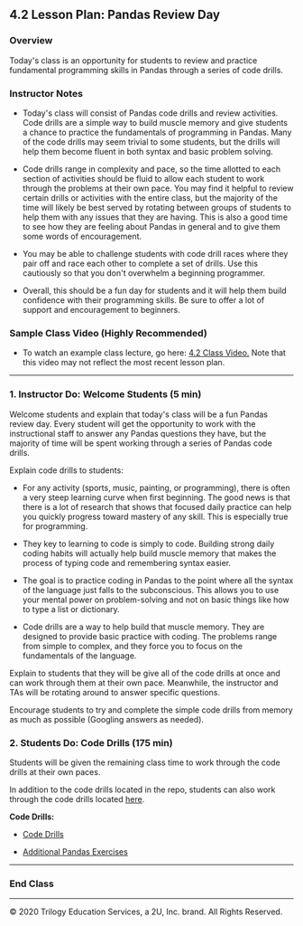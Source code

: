 ## 4.2 Lesson Plan: Pandas Review Day

### Overview

Today's class is an opportunity for students to review and practice fundamental programming skills in Pandas through a series of code drills.

### Instructor Notes

* Today's class will consist of Pandas code drills and review activities. Code drills are a simple way to build muscle memory and give students a chance to practice the fundamentals of programming in Pandas. Many of the code drills may seem trivial to some students, but the drills will help them become fluent in both syntax and basic problem solving.

* Code drills range in complexity and pace, so the time allotted to each section of activities should be fluid to allow each student to work through the problems at their own pace. You may find it helpful to review certain drills or activities with the entire class, but the majority of the time will likely be best served by rotating between groups of students to help them with any issues that they are having. This is also a good time to see how they are feeling about Pandas in general and to give them some words of encouragement.

* You may be able to challenge students with code drill races where they pair off and race each other to complete a set of drills. Use this cautiously so that you don't overwhelm a beginning programmer.

* Overall, this should be a fun day for students and it will help them build confidence with their programming skills. Be sure to offer a lot of support and encouragement to beginners.

### Sample Class Video (Highly Recommended)
* To watch an example class lecture, go here: [4.2 Class Video.](https://codingbootcamp.hosted.panopto.com/Panopto/Pages/Viewer.aspx?id=11bb2bf6-5fe1-44c4-9843-aaaa003fb3f4) Note that this video may not reflect the most recent lesson plan.

---

### 1. Instructor Do: Welcome Students (5 min)

Welcome students and explain that today's class will be a fun Pandas review day. Every student will get the opportunity to work with the instructional staff to answer any Pandas questions they have, but the majority of time will be spent working through a series of Pandas code drills.

Explain code drills to students:

* For any activity (sports, music, painting, or programming), there is often a very steep learning curve when first beginning. The good news is that there is a lot of research that shows that focused daily practice can help you quickly progress toward mastery of any skill. This is especially true for programming.

* They key to learning to code is simply to code. Building strong daily coding habits will actually help build muscle memory that makes the process of typing code and remembering syntax easier.

* The goal is to practice coding in Pandas to the point where all the syntax of the language just falls to the subconscious. This allows you to use your mental power on problem-solving and not on basic things like how to type a list or dictionary.

* Code drills are a way to help build that muscle memory. They are designed to provide basic practice with coding. The problems range from simple to complex, and they force you to focus on the fundamentals of the language.

Explain to students that they will be give all of the code drills at once and can work through them at their own pace. Meanwhile, the instructor and TAs will be rotating around to answer specific questions.

Encourage students to try and complete the simple code drills from memory as much as possible (Googling answers as needed).

### 2. Students Do: Code Drills (175 min)

Students will be given the remaining class time to work through the code drills at their own paces.

In addition to the code drills located in the repo, students can also work through the code drills located [here](https://github.com/guipsamora/pandas_exercises).

**Code Drills:**

* [Code Drills](Activities/)

* [Additional Pandas Exercises](https://github.com/guipsamora/pandas_exercises)

---

### End Class

---

© 2020 Trilogy Education Services, a 2U, Inc. brand. All Rights Reserved.
